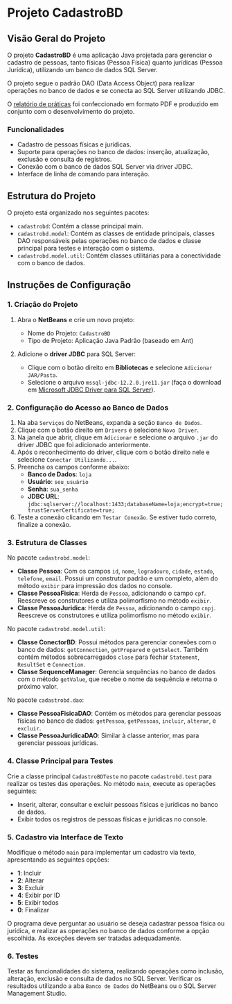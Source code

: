 # Projeto CadastroBD

## Visão Geral do Projeto

O projeto **CadastroBD** é uma aplicação Java projetada para gerenciar o cadastro de pessoas, tanto físicas (Pessoa Física) quanto jurídicas (Pessoa Jurídica), utilizando um banco de dados SQL Server. 

O projeto segue o padrão DAO (Data Access Object) para realizar operações no banco de dados e se conecta ao SQL Server utilizando JDBC.

O [relatório de práticas](https://github.com/user-attachments/files/17271256/projeto3mundo3.pdf) foi confeccionado em formato PDF e produzido em conjunto com o desenvolvimento do projeto.

### Funcionalidades
- Cadastro de pessoas físicas e jurídicas.
- Suporte para operações no banco de dados: inserção, atualização, exclusão e consulta de registros.
- Conexão com o banco de dados SQL Server via driver JDBC.
- Interface de linha de comando para interação.

## Estrutura do Projeto

O projeto está organizado nos seguintes pacotes:
- `cadastrobd`: Contém a classe principal main.
- `cadastrobd.model`: Contém as classes de entidade principais, classes DAO responsáveis pelas operações no banco de dados e classe principal para testes e interação com o sistema.
- `cadastrobd.model.util`: Contém classes utilitárias para a conectividade com o banco de dados.

## Instruções de Configuração

### 1. Criação do Projeto

1. Abra o **NetBeans** e crie um novo projeto:
   - Nome do Projeto: `CadastroBD`
   - Tipo de Projeto: Aplicação Java Padrão (baseado em Ant)

2. Adicione o **driver JDBC** para SQL Server:
   - Clique com o botão direito em **Bibliotecas** e selecione `Adicionar JAR/Pasta`.
   - Selecione o arquivo `mssql-jdbc-12.2.0.jre11.jar` (faça o download em [Microsoft JDBC Driver para SQL Server](https://learn.microsoft.com/pt-br/sql/connect/jdbc/download-microsoft-jdbc-driver-for-sql-server?view=sql-server-ver16)).

### 2. Configuração do Acesso ao Banco de Dados

1. Na aba `Serviços` do NetBeans, expanda a seção `Banco de Dados`.
2. Clique com o botão direito em `Drivers` e selecione `Novo Driver`.
3. Na janela que abrir, clique em `Adicionar` e selecione o arquivo `.jar` do driver JDBC que foi adicionado anteriormente.
4. Após o reconhecimento do driver, clique com o botão direito nele e selecione `Conectar Utilizando...`.
5. Preencha os campos conforme abaixo:
   - **Banco de Dados**: `loja`
   - **Usuário**: `seu_usuário`
   - **Senha**: `sua_senha`
   - **JDBC URL**: `jdbc:sqlserver://localhost:1433;databaseName=loja;encrypt=true;trustServerCertificate=true;`
6. Teste a conexão clicando em `Testar Conexão`. Se estiver tudo correto, finalize a conexão.

### 3. Estrutura de Classes

No pacote `cadastrobd.model`:
- **Classe Pessoa**: Com os campos `id`, `nome`, `logradouro`, `cidade`, `estado`, `telefone`, `email`. Possui um construtor padrão e um completo, além do método `exibir` para impressão dos dados no console.
- **Classe PessoaFisica**: Herda de `Pessoa`, adicionando o campo `cpf`. Reescreve os construtores e utiliza polimorfismo no método `exibir`.
- **Classe PessoaJuridica**: Herda de `Pessoa`, adicionando o campo `cnpj`. Reescreve os construtores e utiliza polimorfismo no método `exibir`.

No pacote `cadastrobd.model.util`:
- **Classe ConectorBD**: Possui métodos para gerenciar conexões com o banco de dados: `getConnection`, `getPrepared` e `getSelect`. Também contém métodos sobrecarregados `close` para fechar `Statement`, `ResultSet` e `Connection`.
- **Classe SequenceManager**: Gerencia sequências no banco de dados com o método `getValue`, que recebe o nome da sequência e retorna o próximo valor.

No pacote `cadastrobd.dao`:
- **Classe PessoaFisicaDAO**: Contém os métodos para gerenciar pessoas físicas no banco de dados: `getPessoa`, `getPessoas`, `incluir`, `alterar`, e `excluir`.
- **Classe PessoaJuridicaDAO**: Similar à classe anterior, mas para gerenciar pessoas jurídicas.

### 4. Classe Principal para Testes

Crie a classe principal `CadastroBDTeste` no pacote `cadastrobd.test` para realizar os testes das operações. No método `main`, execute as operações seguintes:
- Inserir, alterar, consultar e excluir pessoas físicas e jurídicas no banco de dados.
- Exibir todos os registros de pessoas físicas e jurídicas no console.

### 5. Cadastro via Interface de Texto

Modifique o método `main` para implementar um cadastro via texto, apresentando as seguintes opções:
- **1**: Incluir
- **2**: Alterar
- **3**: Excluir
- **4**: Exibir por ID
- **5**: Exibir todos
- **0**: Finalizar

O programa deve perguntar ao usuário se deseja cadastrar pessoa física ou jurídica, e realizar as operações no banco de dados conforme a opção escolhida. As exceções devem ser tratadas adequadamente.

### 6. Testes

Testar as funcionalidades do sistema, realizando operações como inclusão, alteração, exclusão e consulta de dados no SQL Server. Verificar os resultados utilizando a aba `Banco de Dados` do NetBeans ou o SQL Server Management Studio.
